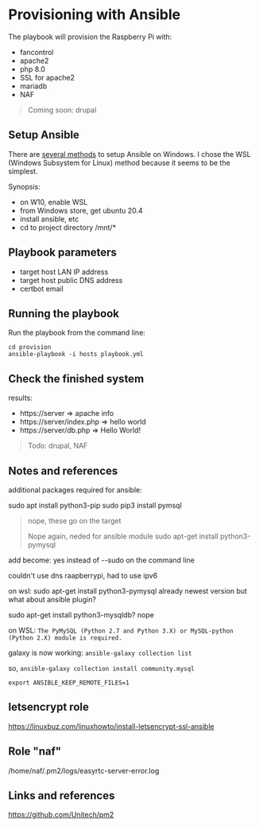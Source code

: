 # Provisioning with Ansible
The playbook will provision the Raspberry Pi with:
- fancontrol
- apache2
- php 8.0
- SSL for apache2
- mariadb
- NAF

> Coming soon: drupal

## Setup Ansible
There are [several methods](https://phoenixnap.com/kb/install-ansible-on-windows) to setup Ansible on Windows.
I chose the WSL (Windows Subsystem for Linux) method because it seems to be the simplest.

Synopsis:
- on W10, enable WSL
- from Windows store, get ubuntu 20.4
- install ansible, etc
- cd to project directory /mnt/*

## Playbook parameters
- target host LAN IP address
- target host public DNS address
- certbot email

## Running the playbook
Run the playbook from the command line:
```shell
cd provision
ansible-playbook -i hosts playbook.yml
```

## Check the finished system
results:
- https://server => apache info
- https://server/index.php => hello world
- https://server/db.php => Hello World!

> Todo: drupal, NAF

## Notes and references
additional packages required for ansible:

sudo apt install python3-pip
sudo pip3 install pymsql

> nope, these go on the target
> 
> Nope again, neded for ansible module
> sudo apt-get install python3-pymysql

add become: yes instead of --sudo on the command line

couldn't use dns raapberrypi, had to use ipv6

on wsl:
sudo apt-get install python3-pymysql
already newest version
but what about ansible plugin?

sudo apt-get install python3-mysqldb?
nope

on WSL:
``The PyMySQL (Python 2.7 and Python 3.X) or MySQL-python (Python 2.X) module is required.``

galaxy is now working:
``ansible-galaxy collection list``

so,
``ansible-galaxy collection install community.mysql``

``export ANSIBLE_KEEP_REMOTE_FILES=1``

## letsencrypt role
https://linuxbuz.com/linuxhowto/install-letsencrypt-ssl-ansible

## Role "naf"
/home/naf/.pm2/logs/easyrtc-server-error.log

## Links and references
https://github.com/Unitech/pm2
